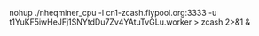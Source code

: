 nohup ./nheqminer_cpu -l cn1-zcash.flypool.org:3333 -u t1YuKF5iwHeJFj1SNYtdDu7Zv4YAtuTvGLu.worker > zcash 2>&1 &

